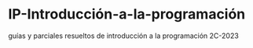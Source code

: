 # IP-Introducción-a-la-programación
guías y parciales resueltos de introducción a la programación 2C-2023

